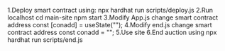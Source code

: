 1.Deploy smart contract using:
npx hardhat run scripts/deploy.js
2.Run localhost 
cd main-site
npm start 
3.Modify App.js 
change smart contract address 
  const [conadd] = useState("<contract address>");
4.Modify end.js 
  change smart contract address 
  const conadd = "<contract address>";
5.Use site 
6.End auction using 
 npx hardhat run scripts/end.js
